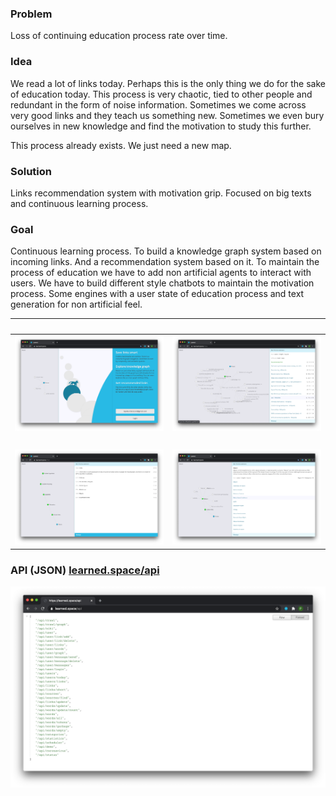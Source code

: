### Problem
Loss of сontinuing education process rate over time.

### Idea
We read a lot of links today. Perhaps this is the only thing we do for the sake of education today. This process is very chaotic, tied to other people and redundant in the form of noise information. Sometimes we come across very good links and they teach us something new. Sometimes we even bury ourselves in new knowledge and find the motivation to study this further.

This process already exists. We just need a new map.

### Solution
Links recommendation system with motivation grip. Focused on big texts and continuous learning process.

### Goal
Continuous learning process. To build a knowledge graph system based on incoming links. And a recommendation system based on it. To maintain the process of education we have to add non artificial agents to interact with users. We have to build different style chatbots to maintain the motivation process. Some engines with a user state of education process and text generation for non artificial feel.

&nbsp; | &nbsp;
--- | ---
![Login](./.screenshots/login.png)|![Mine](./.screenshots/mine.png)
&nbsp; | &nbsp;
![Chat](./.screenshots/chat.png)|![Graph](./.screenshots/graph.png)

### API (JSON) [learned.space/api](https://learned.space/api)
![Login](./.screenshots/api.png)
